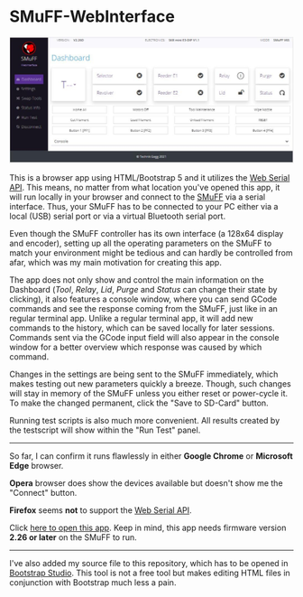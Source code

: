 # SMuFF-WebInterface

![The SMuFF](images/SMuFF-WI.jpg)

This is a browser app using HTML/Bootstrap 5 and it utilizes the [Web Serial API](https://web.dev/serial/). This means, no matter from what location you've opened this app, it will run locally in your browser and connect to the [SMuFF](https://sites.google.com/view/the-smuff/?authuser=43) via a serial interface. Thus, your SMuFF has to be connected to your PC either via a local (USB) serial port or via a virtual Bluetooth serial port.

Even though the SMuFF controller has its own interface (a 128x64 display and encoder), setting up all the operating parameters on the SMuFF to match your environment might be tedious and can hardly be controlled from afar, which was my main motivation for creating this app.

The app does not only show and control the main information on the Dashboard (*Tool*, *Relay*, *Lid*, *Purge* and *Status* can change their state by clicking), it also features a console window, where you can send GCode commands and see the response coming from the SMuFF, just like in an regular terminal app.
Unlike a regular terminal app, it will add new commands to the history, which can be saved locally for later sessions. Commands sent via the GCode input field will also appear in the console window for a better overview which response was caused by which command.

Changes in the settings are being sent to the SMuFF immediately, which makes testing out new parameters quickly a breeze. Though, such changes will stay in memory of the SMuFF unless you either reset or power-cycle it. To make the changed permanent, click the "Save to SD-Card" button.

Running test scripts is also much more convenient. All results created by the testscript will show within the "Run Test" panel.

---

So far, I can confirm it runs flawlessly in either **Google Chrome** or **Microsoft Edge** browser.

**Opera** browser does show the devices available but doesn't show me the "Connect" button.

**Firefox** seems **not** to support the [Web Serial API](https://web.dev/serial/).

Click [here to open this app](https://technik-gegg.github.io/SMuFF-WI/). Keep in mind, this app needs firmware version **2.26 or later** on the SMuFF to run.

---

I've also added my source file to this repository, which has to be opened in [Bootstrap Studio](https://bootstrapstudio.io/). This tool is not a free tool but makes editing HTML files in conjunction with Bootstrap much less a pain.
